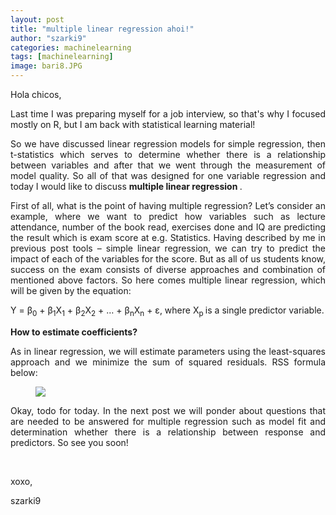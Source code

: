 ```yaml
---
layout: post
title: "multiple linear regression ahoi!"
author: "szarki9"
categories: machinelearning
tags: [machinelearning]
image: bari8.JPG
---
```

<p>Hola chicos, </p><p align="justify">Last time I was preparing myself for
a job interview, so that's why I focused mostly on R, but I am back with statistical
learning material! </p><p align="justify">So we have discussed linear
regression models for simple regression, then t-statistics which serves to
determine whether there is a relationship between variables and after that we
went through the measurement of model quality. So all of that was designed for one
variable regression and today I would like to discuss <b>multiple linear
regression </b>.</p><p align="justify">First of all, what is the point
of having multiple regression? Let’s consider an example, where we want to
predict how variables such as lecture attendance, number of the book read,
exercises done and IQ are predicting the result which is exam score at e.g.
Statistics. Having described by me in previous post tools – simple linear
regression, we can try to predict the impact of each of the variables for the score.
But as all of us students know, success on the exam consists of diverse
approaches and combination of mentioned above factors. So here comes multiple
linear regression, which will be given by the equation:</p><p>Y = β<sub>0</sub> + β<sub>1</sub>X<sub>1</sub>
+ β<sub>2</sub>X<sub>2</sub>
+ … + β<sub>n</sub>X<sub>n</sub>
+ ε,
where X<sub>p </sub>is a single predictor variable. </p><p align="justify"><b>How to estimate coefficients?</b></p><p align="justify">As in linear regression, we will
estimate parameters using the least-squares approach and we minimize the sum of
squared residuals. RSS formula below:</p><figure class="tmblr-full" data-orig-height="73" data-orig-width="477"><img src="https://66.media.tumblr.com/18724f8b60b8f960273d94e477ab4091/fd84a26d7be01bbe-c0/s540x810/b87803b0d4ee86949e71598ac9daabcf4382b3d6.png" data-orig-height="73" data-orig-width="477"></figure><p align="justify">Okay, todo for today. In the next post we will ponder about questions that are needed to be answered for multiple regression such as model fit and determination whether there is a relationship between response and predictors. So see you soon!</p><p><br></p><p>xoxo,</p><p>szarki9</p>